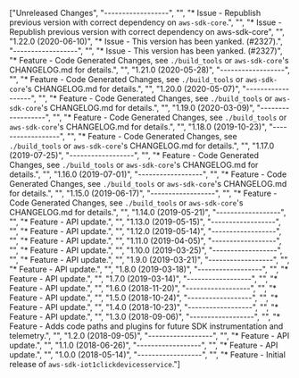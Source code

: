 ["Unreleased Changes", "------------------", "", "* Issue - Republish previous version with correct dependency on `aws-sdk-core`.", "", "* Issue - Republish previous version with correct dependency on aws-sdk-core", "", "1.22.0 (2020-06-10)", "* Issue - This version has been yanked. (#2327).", "------------------", "", "* Issue - This version has been yanked. (#2327)", "* Feature - Code Generated Changes, see `./build_tools` or `aws-sdk-core`'s CHANGELOG.md for details.", "", "1.21.0 (2020-05-28)", "------------------", "", "* Feature - Code Generated Changes, see `./build_tools` or `aws-sdk-core`'s CHANGELOG.md for details.", "", "1.20.0 (2020-05-07)", "------------------", "", "* Feature - Code Generated Changes, see `./build_tools` or `aws-sdk-core`'s CHANGELOG.md for details.", "", "1.19.0 (2020-03-09)", "------------------", "", "* Feature - Code Generated Changes, see `./build_tools` or `aws-sdk-core`'s CHANGELOG.md for details.", "", "1.18.0 (2019-10-23)", "------------------", "", "* Feature - Code Generated Changes, see `./build_tools` or `aws-sdk-core`'s CHANGELOG.md for details.", "", "1.17.0 (2019-07-25)", "------------------", "", "* Feature - Code Generated Changes, see `./build_tools` or `aws-sdk-core`'s CHANGELOG.md for details.", "", "1.16.0 (2019-07-01)", "------------------", "", "* Feature - Code Generated Changes, see `./build_tools` or `aws-sdk-core`'s CHANGELOG.md for details.", "", "1.15.0 (2019-06-17)", "------------------", "", "* Feature - Code Generated Changes, see `./build_tools` or `aws-sdk-core`'s CHANGELOG.md for details.", "", "1.14.0 (2019-05-21)", "------------------", "", "* Feature - API update.", "", "1.13.0 (2019-05-15)", "------------------", "", "* Feature - API update.", "", "1.12.0 (2019-05-14)", "------------------", "", "* Feature - API update.", "", "1.11.0 (2019-04-05)", "------------------", "", "* Feature - API update.", "", "1.10.0 (2019-03-25)", "------------------", "", "* Feature - API update.", "", "1.9.0 (2019-03-21)", "------------------", "", "* Feature - API update.", "", "1.8.0 (2019-03-18)", "------------------", "", "* Feature - API update.", "", "1.7.0 (2019-03-14)", "------------------", "", "* Feature - API update.", "", "1.6.0 (2018-11-20)", "------------------", "", "* Feature - API update.", "", "1.5.0 (2018-10-24)", "------------------", "", "* Feature - API update.", "", "1.4.0 (2018-10-23)", "------------------", "", "* Feature - API update.", "", "1.3.0 (2018-09-06)", "------------------", "", "* Feature - Adds code paths and plugins for future SDK instrumentation and telemetry.", "", "1.2.0 (2018-09-05)", "------------------", "", "* Feature - API update.", "", "1.1.0 (2018-06-26)", "------------------", "", "* Feature - API update.", "", "1.0.0 (2018-05-14)", "------------------", "", "* Feature - Initial release of `aws-sdk-iot1clickdevicesservice`."]